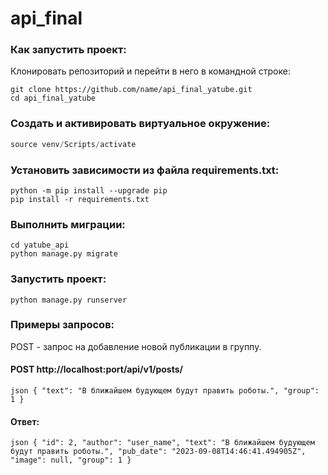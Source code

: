 # api_final
### Как запустить проект:

Клонировать репозиторий и перейти в него в командной строке:
```
git clone https://github.com/name/api_final_yatube.git
cd api_final_yatube
```

### Cоздать и активировать виртуальное окружение:

```python -m venv venv
source venv/Scripts/activate
```

### Установить зависимости из файла requirements.txt:

```
python -m pip install --upgrade pip
pip install -r requirements.txt
```

### Выполнить миграции:

```
cd yatube_api
python manage.py migrate
```

### Запустить проект:

```
python manage.py runserver
```

### Примеры запросов:

POST - запрос на добавление новой публикации в группу.
#### POST http://localhost:port/api/v1/posts/

``json
{
  "text": "В ближайшем будующем будут править роботы.",
  "group": 1
}
``


#### Ответ:

``json
{
  "id": 2,
  "author": "user_name",
  "text": "В ближайшем будующем будут править роботы.",
  "pub_date": "2023-09-08T14:46:41.494905Z",
  "image": null,
  "group": 1
}
``
